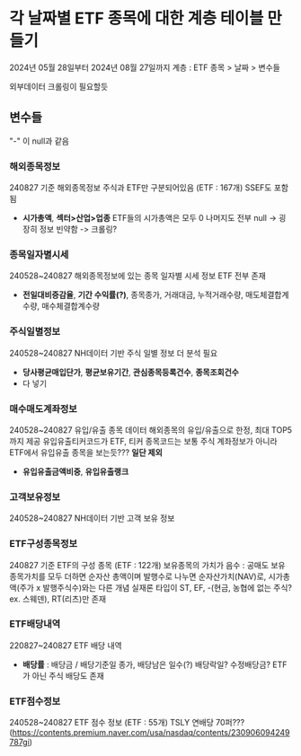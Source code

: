 
# 각 날짜별 ETF 종목에 대한 계층 테이블 만들기
2024년 05월 28일부터 2024년 08월 27일까지
계층 : ETF 종목 > 날짜 > 변수들

외부데이터 크롤링이 필요할듯
## 변수들
"-" 이 null과 같음
### 해외종목정보
240827 기준 해외종목정보
주식과 ETF만 구분되어있음 (ETF : 167개)
SSEF도 포함됨
- **시가총액**, **섹터>산업>업종**
ETF들의 시가총액은 모두 0
나머지도 전부 null -> 굉장히 정보 빈약함 -> 크롤링?
### 종목일자별시세
240528~240827 해외종목정보에 있는 종목 일자별 시세 정보
ETF 전부 존재
- **전일대비증감율**, **기간 수익률(?)**, 종목종가, 거래대금, 누적거래수량, 매도체결합계수량, 매수체결합계수량
### 주식일별정보
240528~240827 NH데이터 기반 주식 일별 정보
더 분석 필요
- **당사평균매입단가**, **평균보유기간**, **관심종목등록건수**, **종목조회건수**
- 다 넣기
### 매수매도계좌정보
240528~240827 유입/유출 종목 데이터
해외종목의 유입/유출으로 한정, 최대 TOP5까지 제공
유입유출티커코드가 ETF, 티커 종목코드는 보통 주식
계좌정보가 아니라 ETF에서 유입유출 종목을 보는듯???
**일단 제외**
- **유입유출금액비중**, **유입유출랭크**

### 고객보유정보
240528~240827 NH데이터 기반 고객 보유 정보
### ETF구성종목정보
240827 기준 ETF의 구성 종목 (ETF : 122개)
보유종목의 가치가 음수 : 공매도
보유종목가치를 모두 더하면 순자산 총액이며 발행수로 나누면 순자산가치(NAV)로, 시가총액(주가 x 발행주식수)와는 다른 개념
실재론 타입이 ST, EF, -(현금, 농협에 없는 주식? ex. 스웨덴), RT(리츠)만 존재

### ETF배당내역
220827~240827 ETF 배당 내역
- **배당률** : 배당금 / 배당기준일 종가, 배당남은 일수(?)
  배당락일? 수정배당금?
  ETF가 아닌 주식 배당도 존재
### ETF점수정보
240528~240827 ETF 점수 정보 (ETF : 55개)
TSLY 연배당 70퍼??? (https://contents.premium.naver.com/usa/nasdaq/contents/230906094249787gi)
